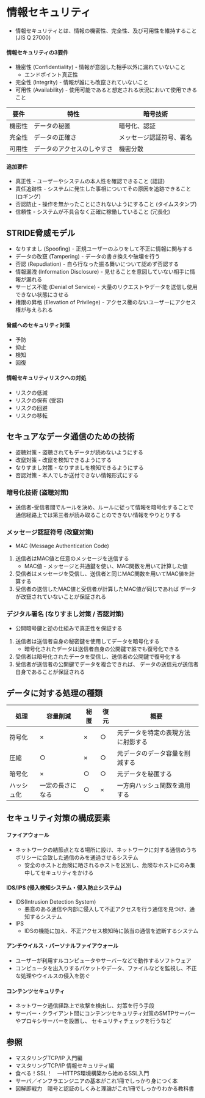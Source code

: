 # 情報セキュリティ
- 情報セキュリティとは、情報の機密性、完全性、及び可用性を維持すること (JIS Q 27000)

#### 情報セキュリティの3要件
- 機密性 (Confidentiality) - 情報が意図した相手以外に漏れていないこと
  - エンドポイント真正性
- 完全性 (Integrity) - 情報が誰にも改竄されていないこと
- 可用性 (Availability) - 使用可能であると想定される状況において使用できること

| 要件   | 特性                       | 暗号技術                 |
| -      | -                          | -                        |
| 機密性 | データの秘匿               | 暗号化、認証             |
| 完全性 | データの正確さ             | メッセージ認証符号、署名 |
| 可用性 | データのアクセスのしやすさ | 機密分散                 |

#### 追加要件
- 真正性 - ユーザーやシステムの本人性を確認できること (認証)
- 責任追跡性 - システムに発生した事相についてその原因を追跡できること (ロギング)
- 否認防止 - 操作を無かったことにされないようにすること (タイムスタンプ)
- 信頼性 - システムが不具合なく正確に稼働していること (冗長化)

## STRIDE脅威モデル
- なりすまし (Spoofing) - 正規ユーザーのふりをして不正に情報に関与する
- データの改竄 (Tampering) - データの書き換えや破壊を行う
- 否認 (Repudiation) - 自ら行なった振る舞いについて認めず否認する
- 情報漏洩 (Information Disclosure) - 見せることを意図していない相手に情報が漏れる
- サービス不能 (Denial of Service) - 大量のリクエストやデータを送信し使用できない状態にさせる
- 権限の昇格 (Elevation of Privilege) - アクセス権のないユーザーにアクセス権が与えられる

#### 脅威へのセキュリティ対策
- 予防
- 抑止
- 検知
- 回復

#### 情報セキュリティリスクへの対処
- リスクの低減
- リスクの保有 (受容)
- リスクの回避
- リスクの移転

## セキュアなデータ通信のための技術
- 盗聴対策 - 盗聴されてもデータが読めないようにする
- 改竄対策 - 改竄を検知できるようにする
- なりすまし対策 - なりすましを検知できるようにする
- 否認対策 - 本人でしか送付できない情報形式にする

### 暗号化技術 (盗聴対策)
- 送信者-受信者間でルールを決め、ルールに従って情報を暗号化することで
  通信経路上では第三者が読み取ることのできない情報をやりとりする

### メッセージ認証符号 (改竄対策)
- MAC (Message Authentication Code)
1. 送信者はMAC値と任意のメッセージを送信する
    - MAC値 - メッセージと共通鍵を使い、MAC関数を用いて計算した値
2. 受信者はメッセージを受信し、送信者と同じMAC関数を用いてMAC値を計算する
3. 受信者の送信したMAC値と受信者が計算したMAC値が同じであれば
   データが改竄されていないことが保証される

### デジタル署名 (なりすまし対策 / 否認対策)
- 公開暗号鍵と逆の仕組みで真正性を保証する
1. 送信者は送信者自身の秘密鍵を使用してデータを暗号化する
    - 暗号化されたデータは送信者自身の公開鍵で誰でも復号化できる
2. 受信者は暗号化されたデータを受信し、送信者の公開鍵で復号化する
3. 受信者が送信者の公開鍵でデータを複合できれば、
   データの送信元が送信者自身であることが保証される

## データに対する処理の種類
| 処理       | 容量削減         | 秘匿 | 復元 | 概要                               |
| -          | -                | -    | -    | -                                  |
| 符号化     | ×                | ×    | ○    | 元データを特定の表現方法に射影する |
| 圧縮       | ○                | ×    | ○    | 元データのデータ容量を削減する     |
| 暗号化     | ×                | ○    | ○    | 元データを秘匿する                 |
| ハッシュ化 | 一定の長さになる | ○    | ×    | 一方向ハッシュ関数を適用する       |

## セキュリティ対策の構成要素
#### ファイアウォール
- ネットワークの結節点となる場所に設け、ネットワークに対する通信のうちポリシーに合致した通信のみを通過させるシステム
  - 安全のホストと危険に晒されるホストを区別し、危険なホストにのみ集中してセキュリティをかける

#### IDS/IPS (侵入検知システム・侵入防止システム)
- IDS(Intrusion Detection System)
  - 悪意のある通信や内部に侵入して不正アクセスを行う通信を見つけ、通知するシステム
- IPS
  - IDSの機能に加え、不正アクセス検知時に該当の通信を遮断するシステム

#### アンチウイルス・パーソナルファイアウォール
- ユーザーが利用すルコンピュータやサーバーなどで動作するソフトウェア
- コンピュータを出入りするパケットやデータ、ファイルなどを監視し、不正な処理やウイルスの侵入を防ぐ

#### コンテンツセキュリティ
- ネットワーク通信経路上で攻撃を検出し、対策を行う手段
- サーバー・クライアント間にコンテンツセキュリティ対策のSMTPサーバーやプロキシサーバーを設置し、
  セキュリティチェックを行うなど

## 参照
- マスタリングTCP/IP 入門編
- マスタリングTCP/IP 情報セキュリティ編
- 食べる！SSL！　―HTTPS環境構築から始めるSSL入門
- サーバ／インフラエンジニアの基本がこれ1冊でしっかり身につく本
- 図解即戦力　暗号と認証のしくみと理論がこれ1冊でしっかりわかる教科書
